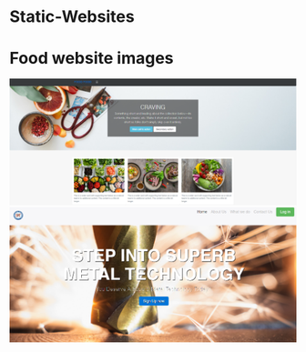 # Static-Websites
<h1>Food website images</h1>
<img src="https://github.com/BhawnaShishodia2223/Static-Websites/blob/master/food%20website.PNG">
<img src="https://github.com/BhawnaShishodia2223/Static-Websites/blob/master/superb%20website.PNG">
